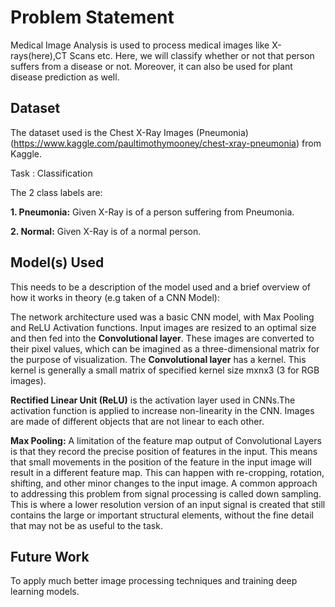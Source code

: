 # Problem Statement 
Medical Image Analysis is used to process medical images like X-rays(here),CT Scans etc. Here, we will classify whether or not that person suffers from a disease or not.
Moreover, it can also be used for plant disease prediction as well.
## Dataset

The dataset used is the Chest X-Ray Images (Pneumonia)(https://www.kaggle.com/paultimothymooney/chest-xray-pneumonia) from Kaggle.

Task : Classification

The 2 class labels are:
<br>

**1. Pneumonia:** Given X-Ray is of a person suffering from Pneumonia.
<br>

**2. Normal:** Given X-Ray is of a normal person.

## Model(s) Used

This needs to be a description of the model used and a brief overview of how it works in theory (e.g taken of a CNN Model): 

The network architecture used was a basic CNN model, with Max Pooling and ReLU Activation functions. Input images are resized to an optimal size and then fed into the **Convolutional layer**. These images are converted to their pixel values, which can be imagined as a three-dimensional matrix for the purpose of visualization. The **Convolutional layer** has a kernel. This kernel is generally a small matrix of specified kernel size mxnx3 (3 for RGB images). 
<br>

**Rectified Linear Unit (ReLU)** is the activation layer used in CNNs.The activation function is applied to increase non-linearity in the CNN. Images are made of different objects that are not linear to each other.


**Max Pooling:** A limitation of the feature map output of Convolutional Layers is that they record the precise position of features in the input. This means that small movements in the position of the feature in the input image will result in a different feature map. This can happen with re-cropping, rotation, shifting, and other minor changes to the input image. A common approach to addressing this problem from signal processing is called down sampling. This is where a lower resolution version of an input signal is created that still contains the large or important structural elements, without the fine detail that may not be as useful to the task.

## Future Work
To apply much better image processing techniques and training deep learning models.
